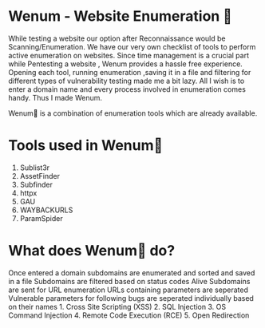 # Wenum - Website Enumeration 🌌

While testing a website our option after Reconnaissance would be Scanning/Enumeration. We have our very own checklist of tools to perform active enumeration on websites. Since time management is a crucial part while Pentesting a website , Wenum provides a hassle free experience. Opening each tool, running enumeration ,saving it in a file and filtering for different types of vulnerability testing made me a bit lazy. All I wish is to enter a domain name and every process involved in enumeration comes handy. Thus I made Wenum.

Wenum🌌 is a combination of enumeration tools which are already available.

# Tools used in Wenum🌌

1. Sublist3r
2. AssetFinder
3. Subfinder
4. httpx
5. GAU
6. WAYBACKURLS
7. ParamSpider

# What does Wenum🌌 do?

Once entered a domain subdomains are enumerated and sorted and saved in a file 
Subdomains are filtered based on status codes
Alive Subdomains are sent for URL enumeration
URLs containing parameters are seperated
Vulnerable parameters for following bugs are seperated individually based on their names
    1. Cross Site Scripting (XSS)
    2. SQL Injection 
    3. OS Command Injection
    4. Remote Code Execution (RCE)
    5. Open Redirection

 
